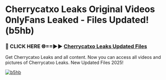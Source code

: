 # Cherrycatxo Leaks Original Videos 0nlyFans Leaked - Files Updated! (b5hb)

<h3>🔴 CLICK HERE 🌐==►► <a href="https://tinyurl.com/2jnfzry5" rel="nofollow">Cherrycatxo Leaks Updated Files</a></h3>

Get Cherrycatxo Leaks and all content. Now you can access all videos and pictures of Cherrycatxo Leaks. New Updated Files 2025!

[![b5hb](https://i.imgur.com/GyGTBgg.gif)](https://tinyurl.com/2jnfzry5)
